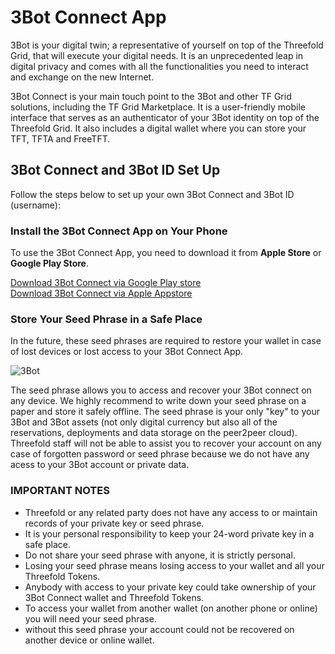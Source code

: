 
# 3Bot Connect App

<!--- original content: https://github.com/Threefoldfoundation/info_Threefold/tree/development/src/docs/token/apps_wallets --->

3Bot is your digital twin; a representative of yourself on top of the Threefold Grid, that will execute your digital needs. It is an unprecedented leap in digital privacy and comes with all the functionalities you need to interact and exchange on the new Internet. 

3Bot Connect is your main touch point to the 3Bot and other TF Grid solutions, including the TF Grid Marketplace. It is a user-friendly mobile interface that serves as an authenticator of your 3Bot identity on top of the Threefold Grid. It also includes a digital wallet where you can store your TFT, TFTA and FreeTFT.


## 3Bot Connect and 3Bot ID Set Up

Follow the steps below to set up your own 3Bot Connect and 3Bot ID (username):

### Install the 3Bot Connect App on Your Phone
 
To use the 3Bot Connect App, you need to download it from __Apple Store__ or __Google Play Store__. 

 [Download 3Bot Connect via Google Play store](https://play.google.com/store/apps/details?id=org.jimber.3Botlogin&hl=en) <BR>
 [Download 3Bot Connect via Apple Appstore](https://apps.apple.com/us/app/3Bot-connect/id1459845885)


### Store Your Seed Phrase in a Safe Place

In the future, these seed phrases are required to restore your wallet in case of lost devices or lost access to your 3Bot Connect App.

![3Bot](./img/3Bot_seed_phrase.jpg ':size=400')

The seed phrase allows you to access and recover your 3Bot connect on any device. We highly recommend to write down your seed phrase on a paper and store it safely offline. The seed phrase is your only "key" to your 3Bot and 3Bot assets (not only digital currency but also all of the reservations, deployments and data storage on the peer2peer cloud). Threefold staff will not be able to assist you to recover your account on any case of forgotten password or seed phrase because we do not have any acess to your 3Bot account or private data.

### IMPORTANT NOTES

- Threefold or any related party does not have any access to or maintain records of your private key or seed phrase.
 - It is your personal responsibility to keep your 24-word private key in a safe place.
- Do not share your seed phrase with anyone, it is strictly personal.
- Losing your seed phrase means losing access to your wallet and all your Threefold Tokens.
- Anybody with access to your private key could take ownership of your 3Bot Connect wallet and Threefold Tokens.
- To access your wallet from another wallet (on another phone or online) you will need your seed phrase.
 - without this seed phrase your account could not be recovered on another device or online wallet.